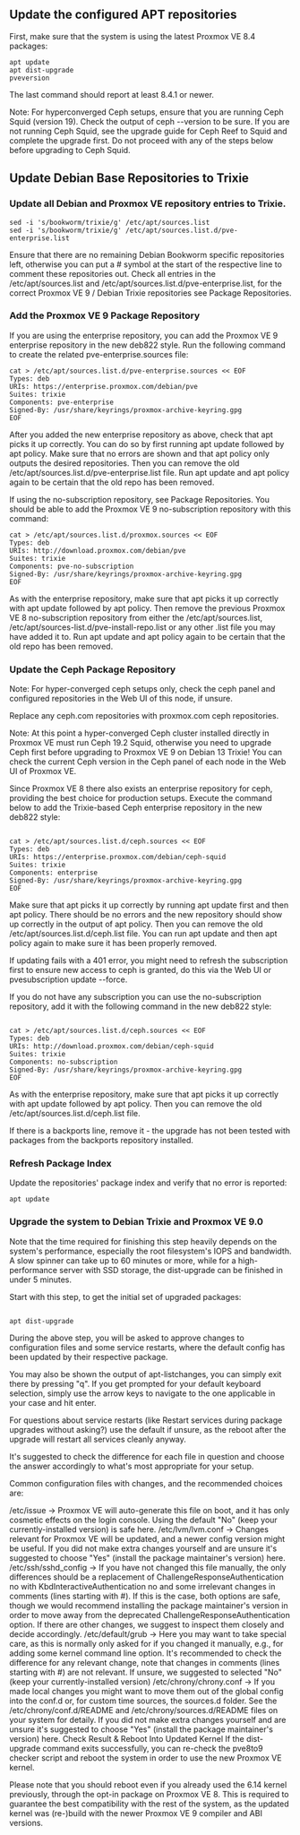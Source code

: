 ## Update the configured APT repositories
First, make sure that the system is using the latest Proxmox VE 8.4 packages:

```
apt update
apt dist-upgrade
pveversion

```
The last command should report at least 8.4.1 or newer.

Note: For hyperconverged Ceph setups, ensure that you are running Ceph Squid (version 19). Check the output of ceph --version to be sure. If you are not running Ceph Squid, see the upgrade guide for Ceph Reef to Squid and complete the upgrade first. Do not proceed with any of the steps below before upgrading to Ceph Squid.

## Update Debian Base Repositories to Trixie
### Update all Debian and Proxmox VE repository entries to Trixie.

```
sed -i 's/bookworm/trixie/g' /etc/apt/sources.list
sed -i 's/bookworm/trixie/g' /etc/apt/sources.list.d/pve-enterprise.list

```
Ensure that there are no remaining Debian Bookworm specific repositories left, otherwise you can put a # symbol at the start of the respective line to comment these repositories out. Check all entries in the /etc/apt/sources.list and /etc/apt/sources.list.d/pve-enterprise.list, for the correct Proxmox VE 9 / Debian Trixie repositories see Package Repositories.

### Add the Proxmox VE 9 Package Repository
If you are using the enterprise repository, you can add the Proxmox VE 9 enterprise repository in the new deb822 style. Run the following command to create the related pve-enterprise.sources file:

```
cat > /etc/apt/sources.list.d/pve-enterprise.sources << EOF
Types: deb
URIs: https://enterprise.proxmox.com/debian/pve
Suites: trixie
Components: pve-enterprise
Signed-By: /usr/share/keyrings/proxmox-archive-keyring.gpg
EOF

```
After you added the new enterprise repository as above, check that apt picks it up correctly. You can do so by first running apt update followed by apt policy. Make sure that no errors are shown and that apt policy only outputs the desired repositories. Then you can remove the old /etc/apt/sources.list.d/pve-enterprise.list file. Run apt update and apt policy again to be certain that the old repo has been removed.

If using the no-subscription repository, see Package Repositories. You should be able to add the Proxmox VE 9 no-subscription repository with this command:

```
cat > /etc/apt/sources.list.d/proxmox.sources << EOF
Types: deb
URIs: http://download.proxmox.com/debian/pve
Suites: trixie
Components: pve-no-subscription
Signed-By: /usr/share/keyrings/proxmox-archive-keyring.gpg
EOF

```
As with the enterprise repository, make sure that apt picks it up correctly with apt update followed by apt policy. Then remove the previous Proxmox VE 8 no-subscription repository from either the /etc/apt/sources.list, /etc/apt/sources-list.d/pve-install-repo.list or any other .list file you may have added it to. Run apt update and apt policy again to be certain that the old repo has been removed.

### Update the Ceph Package Repository
Note: For hyper-converged ceph setups only, check the ceph panel and configured repositories in the Web UI of this node, if unsure.

Replace any ceph.com repositories with proxmox.com ceph repositories.

Note: At this point a hyper-converged Ceph cluster installed directly in Proxmox VE must run Ceph 19.2 Squid, otherwise you need to upgrade Ceph first before upgrading to Proxmox VE 9 on Debian 13 Trixie! You can check the current Ceph version in the Ceph panel of each node in the Web UI of Proxmox VE.

Since Proxmox VE 8 there also exists an enterprise repository for ceph, providing the best choice for production setups. Execute the command below to add the Trixie-based Ceph enterprise repository in the new deb822 style:
```

cat > /etc/apt/sources.list.d/ceph.sources << EOF
Types: deb
URIs: https://enterprise.proxmox.com/debian/ceph-squid
Suites: trixie
Components: enterprise
Signed-By: /usr/share/keyrings/proxmox-archive-keyring.gpg
EOF
```

Make sure that apt picks it up correctly by running apt update first and then apt policy. There should be no errors and the new repository should show up correctly in the output of apt policy. Then you can remove the old /etc/apt/sources.list.d/ceph.list file. You can run apt update and then apt policy again to make sure it has been properly removed.

If updating fails with a 401 error, you might need to refresh the subscription first to ensure new access to ceph is granted, do this via the Web UI or pvesubscription update --force.

If you do not have any subscription you can use the no-subscription repository, add it with the following command in the new deb822 style:
```

cat > /etc/apt/sources.list.d/ceph.sources << EOF
Types: deb
URIs: http://download.proxmox.com/debian/ceph-squid
Suites: trixie
Components: no-subscription
Signed-By: /usr/share/keyrings/proxmox-archive-keyring.gpg
EOF

```
As with the enterprise repository, make sure that apt picks it up correctly with apt update followed by apt policy. Then you can remove the old /etc/apt/sources.list.d/ceph.list file.

If there is a backports line, remove it - the upgrade has not been tested with packages from the backports repository installed.

### Refresh Package Index
Update the repositories' package index and verify that no error is reported:

`apt update`

### Upgrade the system to Debian Trixie and Proxmox VE 9.0
Note that the time required for finishing this step heavily depends on the system's performance, especially the root filesystem's IOPS and bandwidth. A slow spinner can take up to 60 minutes or more, while for a high-performance server with SSD storage, the dist-upgrade can be finished in under 5 minutes.

Start with this step, to get the initial set of upgraded packages:
```

apt dist-upgrade

```
During the above step, you will be asked to approve changes to configuration files and some service restarts, where the default config has been updated by their respective package.

You may also be shown the output of apt-listchanges, you can simply exit there by pressing "q". If you get prompted for your default keyboard selection, simply use the arrow keys to navigate to the one applicable in your case and hit enter.

For questions about service restarts (like Restart services during package upgrades without asking?) use the default if unsure, as the reboot after the upgrade will restart all services cleanly anyway.

It's suggested to check the difference for each file in question and choose the answer accordingly to what's most appropriate for your setup.

Common configuration files with changes, and the recommended choices are:

/etc/issue -> Proxmox VE will auto-generate this file on boot, and it has only cosmetic effects on the login console.
Using the default "No" (keep your currently-installed version) is safe here.
/etc/lvm/lvm.conf -> Changes relevant for Proxmox VE will be updated, and a newer config version might be useful.
If you did not make extra changes yourself and are unsure it's suggested to choose "Yes" (install the package maintainer's version) here.
/etc/ssh/sshd_config -> If you have not changed this file manually, the only differences should be a replacement of ChallengeResponseAuthentication no with KbdInteractiveAuthentication no and some irrelevant changes in comments (lines starting with #).
If this is the case, both options are safe, though we would recommend installing the package maintainer's version in order to move away from the deprecated ChallengeResponseAuthentication option. If there are other changes, we suggest to inspect them closely and decide accordingly.
/etc/default/grub -> Here you may want to take special care, as this is normally only asked for if you changed it manually, e.g., for adding some kernel command line option.
It's recommended to check the difference for any relevant change, note that changes in comments (lines starting with #) are not relevant.
If unsure, we suggested to selected "No" (keep your currently-installed version)
/etc/chrony/chrony.conf -> If you made local changes you might want to move them out of the global config into the conf.d or, for custom time sources, the sources.d folder.
See the /etc/chrony/conf.d/README and /etc/chrony/sources.d/README files on your system for detaily.
If you did not make extra changes yourself and are unsure it's suggested to choose "Yes" (install the package maintainer's version) here.
Check Result & Reboot Into Updated Kernel
If the dist-upgrade command exits successfully, you can re-check the pve8to9 checker script and reboot the system in order to use the new Proxmox VE kernel.

Please note that you should reboot even if you already used the 6.14 kernel previously, through the opt-in package on Proxmox VE 8. This is required to guarantee the best compatibility with the rest of the system, as the updated kernel was (re-)build with the newer Proxmox VE 9 compiler and ABI versions.
